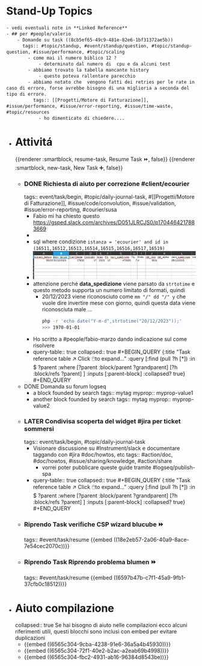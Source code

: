 # Stand-Up Topics
	- vedi eventuali note in **Linked Reference**
	- ## per #people/valerio
		- Domande su task ((8cb5ef65-49c9-481e-82e6-1bf31372ae5b))
		  tags:: #topic/standup, #event/standup/question, #topic/standup-question, #issue/performance, #topic/scaling
			- come mai il numero biblico 12 ?
				- determinato dal numero di  cpu e da alcuni test
			- abbiamo trovato la tabella mancante history
				- questo poteva rallentare parecchio
			- abbiamo notato che  vengono fatti dei retries per le rate in caso di errore, forse avrebbe bisogno di una miglioria a seconda del tipo di errore.
			  tags:: [[Progetti/Motore di Fatturazione]], #issue/performance, #issue/error-reporting, #issue/time-waste, #topic/resources
				- ho dimenticato di chiedere....
- # Attivitá
  {{renderer :smartblock, resume-task, Resume Task ⏩️, false}} {{renderer :smartblock, new-task, New Task ➕, false}}
	- ### DONE Richiesta di aiuto per correzione #client/ecourier 
	  tags:: event/task/begin, #topic/daily-journal-task, #[[Progetti/Motore di Fatturazione]], #issue/code/convolution, #issue/validation, #issue/error-reporting, #courier/susa
		- Fabio mi ha chiesto questo https://gsped.slack.com/archives/D051JLRCJS0/p1704464217883669
		-
		- sql where condizione `istanza = 'ecourier' and id in (16511,16512,16513,16514,16515,16516,16517,16519)`
		- ![image.png](../assets/image_1704468590280_0.png)
		- attenzione perché **data_spedizione** viene parsato da `strtotime` e questo metodo supporta un numero limitato di formati, quindi
			- 20/12/2023 viene riconosciuto come `mm "/" dd "/" y` che vuole dire invertire mese con giorno, quindi questa data viene riconosciuta male ... 
			  ```bash
			  php -r 'echo date("Y-m-d",strtotime("20/12/2023"));'
			  >>> 1970-01-01
			  ```
		- Ho scritto a #people/fabio-marzo dando indicazione sul come risolvere
		- query-table:: true
		  collapsed:: true
		  #+BEGIN_QUERY
		  {:title "Task reference table ↗️ Click 🖱️to expand..." :query [:find (pull ?h [*])
		      :in $ ?parent
		      :where
		      [?parent :block/parent ?grandparent]
		      [?h :block/refs ?parent]
		  ]
		  :inputs [:parent-block]
		  :collapsed? true}
		  #+END_QUERY
	- DONE Domanda su forum logseq
		- a block founded by search
		  tags:: mytag
		  myprop:: myprop-value1
		- another block founded by search
		  tags:: mytag
		  myprop:: myprop-value2
	- ### LATER Condivisa scoperta del widget #jira per ticket sommersi
	  tags:: event/task/begin, #topic/daily-journal-task
		- Visionare discussione su #Instrument/slack e documentare taggando con #jira #doc/howtos, etc
		  tags:: #action/doc, #doc/howtos, #issue/sharing/knowledge, #action/share
			- vorrei poter pubblicare queste guide tramite #logseq/publish-spa
		- query-table:: true
		  collapsed:: true
		  #+BEGIN_QUERY
		  {:title "Task reference table ↗️ Click 🖱️to expand..." :query [:find (pull ?h [*])
		      :in $ ?parent
		      :where
		      [?parent :block/parent ?grandparent]
		      [?h :block/refs ?parent]
		  ]
		  :inputs [:parent-block]
		  :collapsed? true}
		  #+END_QUERY
	- ### Riprendo Task verifiche CSP wizard blucube ⏩️
	  tags:: #event/task/resume
	  {{embed ((18e2eb57-2a06-40a9-8ace-7e54cec2070c))}}
	- ### Riprendo Task Riprendo problema blumen ⏩️
	  tags:: #event/task/resume
	  {{embed ((6597b47b-c7f1-45a9-9fb1-37cfb0c18512))}}
- # Aiuto compilazione
  collapsed:: true
  Se hai bisogno di aiuto nelle compilazioni ecco alcuni riferimenti utili, questi blocchi sono inclusi con embed per evitare duplicazioni
	- {{embed ((6565c304-9cba-4238-91e6-36a5a4b45930))}}
	- {{embed ((6565c304-72f1-40e2-b2ac-a2eab69b4998))}}
	- {{embed ((6565c304-fbc2-4931-ab16-96384d8543be))}}